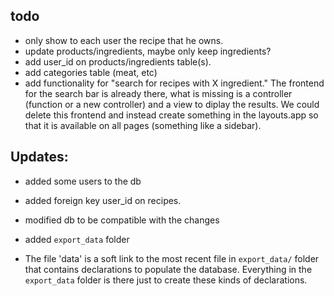 ## todo 
- only show to each user the recipe that he owns.
- update products/ingredients, maybe only keep ingredients?
- add user_id on products/ingredients table(s).
- add categories table (meat, etc)
- add functionality for "search for recipes with X ingredient."
  The frontend for the search bar is already there, what is missing
  is a controller (function or a new controller) and a view to diplay 
  the results. We could delete this frontend and instead create something
  in the layouts.app so that it is available on all pages (something like a sidebar).



## Updates: 

- added some users to the db

- added foreign key user_id on recipes.

- modified db to be compatible with the changes

- added `export_data` folder

- The file 'data' is a soft link to the most recent file in 
`export_data/` folder that contains declarations to populate 
the database. Everything in the `export_data` folder is 
there just to create these kinds of declarations.
